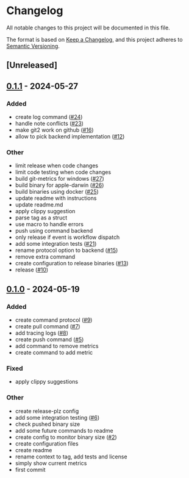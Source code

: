 # Changelog
All notable changes to this project will be documented in this file.

The format is based on [Keep a Changelog](https://keepachangelog.com/en/1.0.0/),
and this project adheres to [Semantic Versioning](https://semver.org/spec/v2.0.0.html).

## [Unreleased]

## [0.1.1](https://github.com/jdrouet/git-metrics/compare/v0.1.0...v0.1.1) - 2024-05-27

### Added
- create log command ([#24](https://github.com/jdrouet/git-metrics/pull/24))
- handle note conflicts ([#23](https://github.com/jdrouet/git-metrics/pull/23))
- make git2 work on github ([#16](https://github.com/jdrouet/git-metrics/pull/16))
- allow to pick backend implementation ([#12](https://github.com/jdrouet/git-metrics/pull/12))

### Other
- limit release when code changes
- limit code testing when code changes
- build git-metrics for windows ([#27](https://github.com/jdrouet/git-metrics/pull/27))
- build binary for apple-darwin ([#26](https://github.com/jdrouet/git-metrics/pull/26))
- build binaries using docker ([#25](https://github.com/jdrouet/git-metrics/pull/25))
- update readme with instructions
- update readme.md
- apply clippy suggestion
- parse tag as a struct
- use macro to handle errors
- push using command backend
- only release if event is workflow dispatch
- add some integration tests ([#21](https://github.com/jdrouet/git-metrics/pull/21))
- rename protocol option to backend ([#15](https://github.com/jdrouet/git-metrics/pull/15))
- remove extra command
- create configuration to release binaries ([#13](https://github.com/jdrouet/git-metrics/pull/13))
- release ([#10](https://github.com/jdrouet/git-metrics/pull/10))

## [0.1.0](https://github.com/jdrouet/git-metrics/releases/tag/v0.1.0) - 2024-05-19

### Added
- create command protocol ([#9](https://github.com/jdrouet/git-metrics/pull/9))
- create pull command ([#7](https://github.com/jdrouet/git-metrics/pull/7))
- add tracing logs ([#8](https://github.com/jdrouet/git-metrics/pull/8))
- create push command ([#5](https://github.com/jdrouet/git-metrics/pull/5))
- add command to remove metrics
- create command to add metric

### Fixed
- apply clippy suggestions

### Other
- create release-plz config
- add some integration testing ([#6](https://github.com/jdrouet/git-metrics/pull/6))
- check pushed binary size
- add some future commands to readme
- create config to monitor binary size ([#2](https://github.com/jdrouet/git-metrics/pull/2))
- create configuration files
- create readme
- rename context to tag, add tests and license
- simply show current metrics
- first commit
